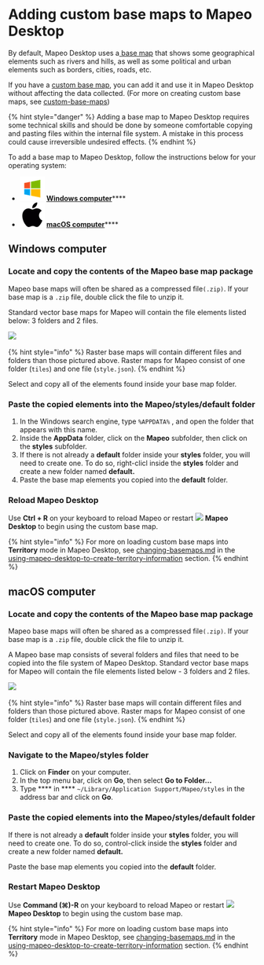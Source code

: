 # Adding custom base maps to Mapeo Desktop

By default, Mapeo Desktop uses a[ base map](../will-mapeo-work-out-of-the-box-for-me/default-base-map.md) that shows some geographical elements such as rivers and hills, as well as some political and urban elements such as borders, cities, roads, etc.&#x20;

If you have a [custom base map](../customization-options/custom-base-maps/), you can add it and use it in Mapeo Desktop without affecting the data collected. (For more on creating custom base maps, see [custom-base-maps](../customization-options/custom-base-maps/ "mention"))

{% hint style="danger" %}
Adding a base map to Mapeo Desktop requires some technical skills and should be done by someone comfortable copying and pasting files within the internal file system. A mistake in this process could cause irreversible undesired effects.
{% endhint %}

To add a base map to Mapeo Desktop, follow the instructions below for your operating system:

* ![](../../.gitbook/assets/Windows-logo.png) [**Windows computer**](adding-custom-base-maps-to-mapeo-desktop.md#steps-for-a-windows-computer)****
* ![](../../.gitbook/assets/mac.png) [**macOS computer**](adding-custom-base-maps-to-mapeo-desktop.md#steps-for-a-macos-computer)****

## Windows computer

### Locate and copy the contents of the Mapeo base map package&#x20;

Mapeo base maps will often be shared as a compressed file`(.zip)`. If your base map is a `.zip` file, double click the file to unzip it.

Standard vector base maps for Mapeo will contain the file elements listed below: 3 folders and 2 files.

![](../../.gitbook/assets/Vector\_base\_map\_files.jpg)

{% hint style="info" %}
Raster base maps will contain different files and folders than those pictured above. Raster maps for Mapeo consist of one folder (`tiles`) and one file (`style.json`).
{% endhint %}

Select and copy all of the elements found inside your base map folder.

### Paste the copied elements into the Mapeo/styles/default folder

1. In the Windows search engine, type `%APPDATA%` , and open the folder that appears with this name.&#x20;
2. Inside the **AppData** folder, click on the **Mapeo** subfolder, then click on the **styles** subfolder.
3. If there is not already a **default** folder inside your **styles** folder, you will need to create one. To do so, right-clicl inside the **styles** folder and create a new folder named **default.**&#x20;
4. Paste the base map elements you copied into the **default** folder.

### Reload **Mapeo Desktop**

Use **Ctrl + R** on your keyboard to reload Mapeo or restart ![](../../.gitbook/assets/Mapeo\_Desktop.png) **Mapeo Desktop** to begin using the custom base map.

{% hint style="info" %}
For more on loading custom base maps into **Territory** mode in Mapeo Desktop, see [changing-basemaps.md](../mapeo-desktop-use/using-mapeo-desktop-to-create-territory-information/changing-basemaps.md "mention") in the [using-mapeo-desktop-to-create-territory-information](../mapeo-desktop-use/using-mapeo-desktop-to-create-territory-information/ "mention") section.
{% endhint %}

## macOS computer

### Locate and copy the contents of the Mapeo base map package&#x20;

Mapeo base maps will often be shared as a compressed file`(.zip)`. If your base map is a `.zip` file, double click the file to unzip it.

A Mapeo base map consists of several folders and files that need to be copied into the file system of Mapeo Desktop. Standard vector base maps for Mapeo will contain the file elements listed below - 3 folders and 2 files.

![](../../.gitbook/assets/Vector\_base\_map\_files.jpg)

{% hint style="info" %}
Raster base maps will contain different files and folders than those pictured above. Raster maps for Mapeo consist of one folder (`tiles`) and one file (`style.json`).
{% endhint %}

Select and copy all of the elements found inside your base map folder.

### Navigate to the Mapeo/styles folder

1. Click on **Finder** on your computer.
2. In the top menu bar, click on **Go**, then select **Go to Folder...**
3. Type **** in **** `~/Library/Application Support/Mapeo/styles` in the address bar and click on **Go**.

### Paste the copied elements into the Mapeo/styles/default folder

If there is not already a **default** folder inside your **styles** folder, you will need to create one. To do so, control-click inside the **styles** folder and create a new folder named **default.**

Paste the base map elements you copied into the **default** folder.

### Restart **Mapeo Desktop**

Use **Command (⌘)-R** on your keyboard to reload Mapeo or restart ![](../../.gitbook/assets/Mapeo\_Desktop.png) **Mapeo Desktop** to begin using the custom base map.

{% hint style="info" %}
For more on loading custom base maps into **Territory** mode in Mapeo Desktop, see [changing-basemaps.md](../mapeo-desktop-use/using-mapeo-desktop-to-create-territory-information/changing-basemaps.md "mention") in the [using-mapeo-desktop-to-create-territory-information](../mapeo-desktop-use/using-mapeo-desktop-to-create-territory-information/ "mention") section.
{% endhint %}

